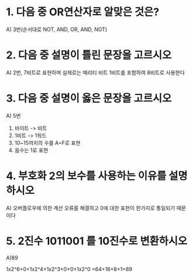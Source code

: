 # 1. 다음 중 OR연산자로 알맞은 것은?
A) 3번(순서대로 NOT, AND, OR, AND, NOT)

# 2. 다음 중 설명이 틀린 문장을 고르시오
A) 2번, 7비트로 표현하며 실제로는 패리티 비트 1비트를 포함하여 8비트로 사용한다

# 3. 다음 중 설명이 옳은 문장을 고르시오
A) 5번
1. 바이트 -> 비트 
2. 1비트 -> 1워드
3. 10~15까지의 수를 A~F로 표현
4. 음수는 1로 표현

# 4. 부호화 2의 보수를 사용하는 이유를 설명하시오
A) 오버플로우에 의한 계산 오류를 해결하고 0에 대한 표현이 한가지로 통일되기 때문이다

# 5. 2진수 1011001 를 10진수로 변환하시오
A)89 

1x2^6+0+1x2^4+1x2^3+0+0+1x2^0 =64+16+8+1=89
